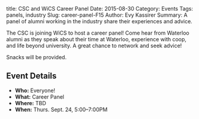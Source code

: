 title: CSC and WiCS Career Panel
Date: 2015-08-30
Category: Events
Tags: panels, industry
Slug: career-panel-F15
Author: Evy Kassirer
Summary: A panel of alumni working in the industry share their experiences and advice.

The CSC is joining WiCS to host a career panel! Come hear from Waterloo alumni 
as they speak about their time at Waterloo, experience with coop, and life 
beyond university. A great chance to network and seek advice!

Snacks will be provided.

## Event Details ##

+ **Who:** Everyone!
+ **What:** Career Panel
+ **Where:** TBD
+ **When:** Thurs. Sept. 24, 5:00&ndash;7:00PM
